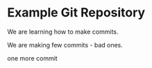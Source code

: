 # Example Git Repository

We are learning how to make commits.

We are making few commits - bad ones.

one more commit 